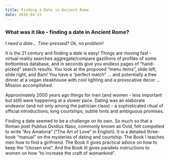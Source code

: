 ```yaml
---
title: Finding a Date in Ancient Rome
date: 2016-04-23
---
```

### What was it like - finding a date in Ancient Rome?

*I need a date…
 Time-pressed? Ok, no problem!*
 
It is the 21 century and finding a date is easy! Things are moving fast - virtual reality  searches aggregate/compare gazillions of profiles of some bottomless database, and in seconds give you endless pages of “hand-picked” search results. You look at the proposed “menu items”, slide left, slide right, and Bam! You have a “perfect match” ... and potentially a free dinner at a vegan steakhouse with cool lighting and a provocative decor … Mission accomplished.

Approximately 2000 years ago things for men (and women - less important but still) were happening at a slower pace. Dating was an elaborate endeavor (and not only among the patrician class) - a sophisticated ritual of official introductions, long courtships, subtle hints and ambiguous promises.

Finding a date seemed to be a challenge on its own. So much so that a Roman poet Publius Ovidius Naso, commonly known as Ovid, felt compelled to write “Ars Amatoria” (“The Art of Love” in English). It is a detailed three-book  “manual” on the mysteries of dating and courtship. The Book I teaches men how to find a girlfriend. The Book II gives practical advice on how to keep the “chosen one”. And the Book III gives parallels instructions to women on how “to increase the craft of womankind”.
